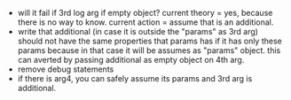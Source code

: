 - will it fail if 3rd log arg if empty object?
current theory = yes, because there is no way to know. 
current action = assume that is an additional.
- write that additional (in case it is outside the "params" as 3rd arg) should not have the same properties that params has if it has only these params
because in that case it will be assumes as "params" object. this can averted by passing additional as empty object on 4th arg.   
- remove debug statements
- if there is arg4, you can safely assume its params and 3rd arg is additional.